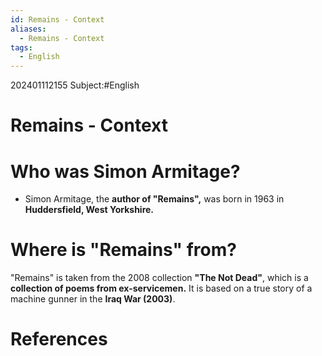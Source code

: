 ```yaml
---
id: Remains - Context
aliases:
  - Remains - Context
tags:
  - English
---
```

202401112155
Subject:#English

# Remains - Context

# Who was Simon Armitage?

- Simon Armitage, the **author of "Remains",** was born in 1963 in **Huddersfield, West Yorkshire.** 

# Where is "Remains" from?

"Remains" is taken from the 2008 collection **"The Not Dead"**, which is a **collection of poems from ex-servicemen.** It is based on a true story of a machine gunner in the **Iraq War (2003)**.

# **References**
